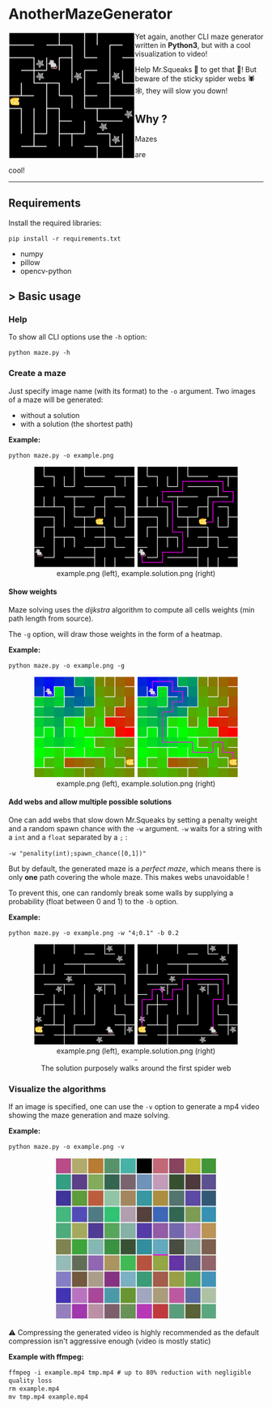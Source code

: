 # AnotherMazeGenerator

<img src="https://github.com/smallcluster/AnotherMazeGenerator/blob/images/home.png?raw=true" width="250px" align="left">

Yet again, another CLI maze generator written in **Python3**, but with a cool visualization to video!

Help Mr.Squeaks 🐁 to get that 🧀! But beware of the sticky spider webs 🕷️🕸️, they will slow you down!

## Why ?

Mazes

are

cool!

---

## Requirements

Install the required libraries:

```shell
pip install -r requirements.txt
```

- numpy
- pillow
- opencv-python

## > Basic usage

### Help

To show all CLI options use the `-h` option:

```shell
python maze.py -h
```

### Create a maze

Just specify image name (with its format) to the `-o` argument. Two images of a maze will be generated:

- without a solution
- with a solution (the shortest path)

**Example:**

```shell
python maze.py -o example.png
```

<p align="center">
    <img src="https://github.com/smallcluster/AnotherMazeGenerator/blob/images/default.png?raw=true" width="200px"> <img src="https://github.com/smallcluster/AnotherMazeGenerator/blob/images/default.solution.png?raw=true" width="200px"> <br>
    example.png (left), example.solution.png (right)
</p>

#### Show weights

Maze solving uses the *dijkstra* algorithm to compute all cells weights (min path length from source). 

The `-g` option, will draw those weights in the form of a heatmap.

**Example:**

```shell
python maze.py -o example.png -g
```

<p align="center">
    <img src="https://github.com/smallcluster/AnotherMazeGenerator/blob/images/weights.png?raw=true" width="200px"> <img src="https://github.com/smallcluster/AnotherMazeGenerator/blob/images/weights.solution.png?raw=true" width="200px"> <br>
    example.png (left), example.solution.png (right)
</p>


#### Add webs and allow multiple possible solutions

One can add webs that slow down Mr.Squeaks by setting a penalty weight and a random spawn chance with the `-w` argument. `-w` waits for a string with a `int` and a `float` separated by a `;` :

`-w "penality(int);spawn_chance([0,1])"`

But by default, the generated maze is a *perfect maze*, which means there is only **one** path covering the whole maze. This makes webs unavoidable !

To prevent this, one can randomly break some walls by supplying a probability (float between 0 and 1) to the `-b` option.

**Example:**

```shell
python maze.py -o example.png -w "4;0.1" -b 0.2
```

<p align="center">
    <img src="https://github.com/smallcluster/AnotherMazeGenerator/blob/images/webs.png?raw=true" width="200px"> <img src="https://github.com/smallcluster/AnotherMazeGenerator/blob/images/webs.solution.png?raw=true" width="200px"> <br>
    example.png (left), example.solution.png (right)<br>
    -<br>
    The solution purposely walks around the first spider web
</p>

### Visualize the algorithms

If an image is specified, one can use the `-v` option to generate a mp4 video showing the maze generation and maze solving.

**Example:**

```shell
python maze.py -o example.png -v
```

<p align="center">
<img src="https://github.com/smallcluster/AnotherMazeGenerator/blob/images/example.gif?raw=true" width="320"/>
</p>

⚠️ Compressing the generated video is highly recommended as the default compression isn't aggressive enough (video is mostly static)

**Example with ffmpeg:**

```shell
ffmpeg -i example.mp4 tmp.mp4 # up to 80% reduction with negligible quality loss
rm example.mp4
mv tmp.mp4 example.mp4
```
